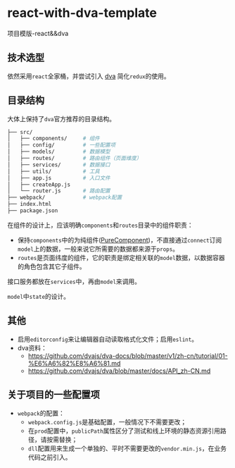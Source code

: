 # react-with-dva-template
项目模版-react&&dva

## 技术选型
依然采用`react`全家桶，并尝试引入 [dva](https://github.com/dvajs/dva) 简化`redux`的使用。

## 目录结构
大体上保持了`dva`官方推荐的目录结构。
```bash
├── src/
│   ├── components/     # 组件
│   ├── config/         # 一些配置项
│   ├── models/         # 数据模型
│   ├── routes/         # 路由组件（页面维度）
│   ├── services/       # 数据接口
│   ├── utils/          # 工具
│   ├── app.js          # 入口文件
│   ├── createApp.js
│   └── router.js       # 路由配置
├── webpack/            # webpack配置
├── index.html
├── package.json
```
在组件的设计上，应该明确`components`和`routes`目录中的组件职责：
- 保持`components`中的为纯组件([PureComponent](https://facebook.github.io/react/docs/react-api.html#react.purecomponent))，不直接通过`connect`订阅`model`上的数据，一般来说它所需要的数据都来源于`props`。
- `routes`是页面纬度的组件，它的职责是绑定相关联的`model`数据，以数据容器的角色包含其它子组件。

接口服务都放在`services`中，再由`model`来调用。

`model`中`state`的设计。

## 其他
- 启用`editorconfig`来让编辑器自动读取格式化文件；启用`eslint`。
- dva资料：
  - https://github.com/dvajs/dva-docs/blob/master/v1/zh-cn/tutorial/01-%E6%A6%82%E8%A6%81.md
  - https://github.com/dvajs/dva/blob/master/docs/API_zh-CN.md

## 关于项目的一些配置项
- `webpack`的配置：
  - `webpack.config.js`是基础配置，一般情况下不需要更改；
  - 在`prod`配置中，`publicPath`属性区分了测试和线上环境的静态资源引用路径，请按需替换；
  - `dll`配置用来生成一个单独的、平时不需要更改的`vendor.min.js`，在业务代码之前引入。
